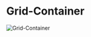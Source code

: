 # Grid-Container
![Grid-Container](https://user-images.githubusercontent.com/96956110/204371636-cad1901f-1f93-423a-92c6-c97cb7ee6348.png)
